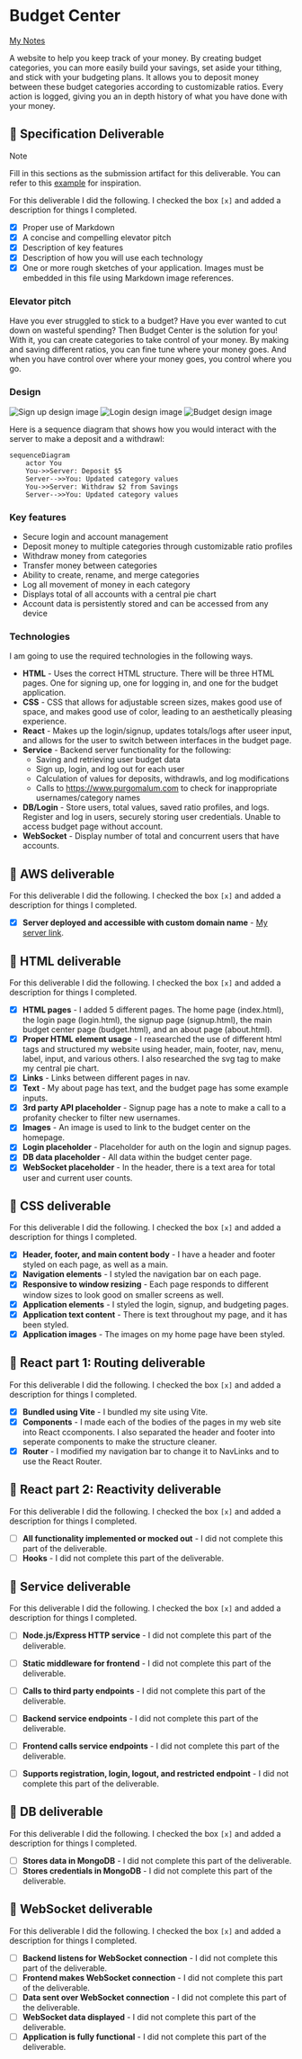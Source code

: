 # Budget Center

[My Notes](notes.md)

A website to help you keep track of your money. By creating budget categories, you can more easily build your savings, set aside your tithing, and stick with your budgeting plans. It allows you to deposit money between these budget categories according to customizable ratios. Every action is logged, giving you an in depth history of what you have done with your money.

## 🚀 Specification Deliverable

> [!NOTE]
>  Fill in this sections as the submission artifact for this deliverable. You can refer to this [example](https://github.com/webprogramming260/startup-example/blob/main/README.md) for inspiration.

For this deliverable I did the following. I checked the box `[x]` and added a description for things I completed.

- [x] Proper use of Markdown
- [x] A concise and compelling elevator pitch
- [x] Description of key features
- [x] Description of how you will use each technology
- [x] One or more rough sketches of your application. Images must be embedded in this file using Markdown image references.

### Elevator pitch

Have you ever struggled to stick to a budget? Have you ever wanted to cut down on wasteful spending? Then Budget Center is the solution for you! With it, you can create categories to take control of your money. By making and saving different ratios, you can fine tune where your money goes. And when you have control over where your money goes, you control where you go.

### Design

![Sign up design image](./readme-images/SignUp.png)
![Login design image](./readme-images/Login.png)
![Budget design image](./readme-images/Budget.JPG)

Here is a sequence diagram that shows how you would interact with the server to make a deposit and a withdrawl:

```mermaid
sequenceDiagram
    actor You
    You->>Server: Deposit $5
    Server-->>You: Updated category values
    You->>Server: Withdraw $2 from Savings
    Server-->>You: Updated category values
```

### Key features

- Secure login and account management
- Deposit money to multiple categories through customizable ratio profiles
- Withdraw money from categories
- Transfer money between categories
- Ability to create, rename, and merge categories
- Log all movement of money in each category
- Displays total of all accounts with a central pie chart
- Account data is persistently stored and can be accessed from any device

### Technologies

I am going to use the required technologies in the following ways.

- **HTML** - Uses the correct HTML structure. There will be three HTML pages. One for signing up, one for logging in, and one for the budget application.
- **CSS** - CSS that allows for adjustable screen sizes, makes good use of space, and makes good use of color, leading to an aesthetically pleasing experience.
- **React** - Makes up the login/signup, updates totals/logs after useer input, and allows for the user to switch between interfaces in the budget page.
- **Service** - Backend server functionality for the following:
  - Saving and retrieving user budget data
  - Sign up, login, and log out for each user
  - Calculation of values for deposits, withdrawls, and log modifications
  - Calls to https://www.purgomalum.com to check for inappropriate usernames/category names
- **DB/Login** - Store users, total values, saved ratio profiles, and logs. Register and log in users, securely storing user credentials. Unable to access budget page without account.
- **WebSocket** - Display number of total and concurrent users that have accounts.

## 🚀 AWS deliverable

For this deliverable I did the following. I checked the box `[x]` and added a description for things I completed.

- [X] **Server deployed and accessible with custom domain name** - [My server link](https://startup.plarke.net).

## 🚀 HTML deliverable

For this deliverable I did the following. I checked the box `[x]` and added a description for things I completed.

- [X] **HTML pages** - I added 5 different pages. The home page (index.html), the login page (login.html), the signup page (signup.html), the main budget center page (budget.html), and an about page (about.html).
- [X] **Proper HTML element usage** - I reasearched the use of different html tags and structured my website using header, main, footer, nav, menu, label, input, and various others. I also researched the svg tag to make my central pie chart.
- [X] **Links** - Links between different pages in nav.
- [X] **Text** - My about page has text, and the budget page has some example inputs.
- [X] **3rd party API placeholder** - Signup page has a note to make a call to a profanity checker to filter new usernames.
- [X] **Images** - An image is used to link to the budget center on the homepage.
- [X] **Login placeholder** - Placeholder for auth on the login and signup pages.
- [X] **DB data placeholder** - All data within the budget center page.
- [X] **WebSocket placeholder** - In the header, there is a text area for total user and current user counts.

## 🚀 CSS deliverable

For this deliverable I did the following. I checked the box `[x]` and added a description for things I completed.

- [X] **Header, footer, and main content body** - I have a header and footer styled on each page, as well as a main.
- [X] **Navigation elements** - I styled the navigation bar on each page.
- [X] **Responsive to window resizing** - Each page responds to different window sizes to look good on smaller screens as well.
- [X] **Application elements** - I styled the login, signup, and budgeting pages.
- [X] **Application text content** - There is text throughout my page, and it has been styled.
- [X] **Application images** - The images on my home page have been styled.

## 🚀 React part 1: Routing deliverable

For this deliverable I did the following. I checked the box `[x]` and added a description for things I completed.

- [X] **Bundled using Vite** - I bundled my site using Vite.
- [X] **Components** - I made each of the bodies of the pages in my web site into React ccomponents. I also separated the header and footer into seperate components to make the structure cleaner.
- [X] **Router** - I modified my navigation bar to change it to NavLinks and to use the React Router.

## 🚀 React part 2: Reactivity deliverable

For this deliverable I did the following. I checked the box `[x]` and added a description for things I completed.

- [ ] **All functionality implemented or mocked out** - I did not complete this part of the deliverable.
- [ ] **Hooks** - I did not complete this part of the deliverable.

## 🚀 Service deliverable

For this deliverable I did the following. I checked the box `[x]` and added a description for things I completed.

- [ ] **Node.js/Express HTTP service** - I did not complete this part of the deliverable.
- [ ] **Static middleware for frontend** - I did not complete this part of the deliverable.
- [ ] **Calls to third party endpoints** - I did not complete this part of the deliverable.
- [ ] **Backend service endpoints** - I did not complete this part of the deliverable.
- [ ] **Frontend calls service endpoints** - I did not complete this part of the deliverable.
- [ ] **Supports registration, login, logout, and restricted endpoint** - I did not complete this part of the deliverable.


## 🚀 DB deliverable

For this deliverable I did the following. I checked the box `[x]` and added a description for things I completed.

- [ ] **Stores data in MongoDB** - I did not complete this part of the deliverable.
- [ ] **Stores credentials in MongoDB** - I did not complete this part of the deliverable.

## 🚀 WebSocket deliverable

For this deliverable I did the following. I checked the box `[x]` and added a description for things I completed.

- [ ] **Backend listens for WebSocket connection** - I did not complete this part of the deliverable.
- [ ] **Frontend makes WebSocket connection** - I did not complete this part of the deliverable.
- [ ] **Data sent over WebSocket connection** - I did not complete this part of the deliverable.
- [ ] **WebSocket data displayed** - I did not complete this part of the deliverable.
- [ ] **Application is fully functional** - I did not complete this part of the deliverable.
